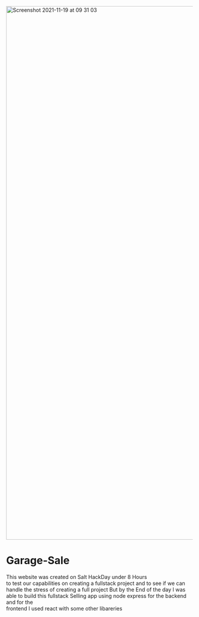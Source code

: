 <img width="1439" alt="Screenshot 2021-11-19 at 09 31 03" src="https://user-images.githubusercontent.com/77113737/142591118-3e775a62-c19c-4c28-9170-ab88b6ab1a66.png">

# Garage-Sale
This website was created on Salt HackDay under 8 Hours <br/> to test our capabilities on creating a fullstack project and to see if we can handle the stress of creating a full project But by the End of the day I was able to build this fullstack Selling app using node express for the backend and for the<br/>frontend I used react with some other libareries
